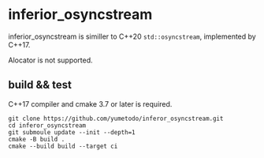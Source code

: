 # inferior_osyncstream

inferior_osyncstream is similler to C++20 `std::osyncstream`, implemented by C++17.

Alocator is not supported.

## build && test

C++17 compiler and cmake 3.7 or later is required.

```
git clone https://github.com/yumetodo/inferor_osyncstream.git
cd inferor_osyncstream
git submoule update --init --depth=1
cmake -B build .
cmake --build build --target ci
```
